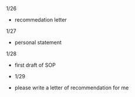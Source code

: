 
1/26

- recommedation letter

1/27

- personal statement

1/28

- first draft of SOP

- 1/29

- please write a letter of recommendation for me
